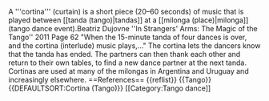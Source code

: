 A '''cortina''' (curtain) is a short piece (20–60 seconds) of music that is played between [[tanda (tango)|tandas]] at a [[milonga (place)|milonga]] (tango dance event).<ref>Beatriz Dujovne ''In Strangers' Arms: The Magic of the Tango'' 2011 Page 62 "When the 15-minute tanda of four dances is over, and the cortina (interlude) music plays,..."</ref>  The cortina lets the dancers know that the tanda has ended. The partners can then thank each other and return to their own tables, to find a new dance partner at the next tanda. Cortinas are used at many of the milongas in Argentina and Uruguay and increasingly elsewhere.
==References==
{{reflist}}
{{Tango}}
{{DEFAULTSORT:Cortina (Tango)}}
[[Category:Tango dance]]
